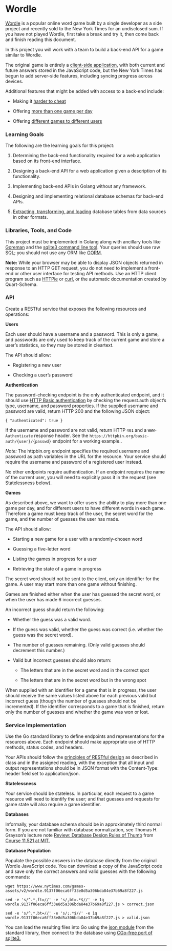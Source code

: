# Wordle

[Wordle][1] is a popular online word game built by a single developer as a side project and recently sold to the New York Times for an undisclosed sum. If you have not played Wordle, first take a break and try it, then come back and finish reading this document.

In this project you will work with a team to build a back-end API for a game similar to Wordle.

The original game is entirely a [client-side application][2], with both current and future answers stored in the JavaScript code, but the New York Times has begun to add server-side features, including syncing progress across devices.

Additional features that might be added with access to a back-end include:

+ Making it [harder to cheat][3]

+ Offering [more than one game per day][4]

+ Offering [different games to different users][5]

### Learning Goals

The following are the learning goals for this project:

1. Determining the back-end functionality required for a web application based on its front-end interface.

2. Designing a back-end API for a web application given a description of its functionality.

3. Implementing back-end APIs in Golang without any framework.

4. Designing and implementing relational database schemas for back-end APIs.

5. [Extracting, transforming, and loading][6] database tables from data sources in other formats.


### Libraries, Tools, and Code

This project must be implemented in Golang along with ancillary tools like [Goreman][7] and the [sqlite3 command line tool][8]. Your queries should use raw SQL; you should not use any ORM like [GORM][9].

**Note:** While your browser may be able to display JSON objects returned in response to an HTTP GET request, you do not need to implement a front-end or other user interface for testing API methods. Use an HTTP client program such as [HTTPie][10] or [curl][11], or the automatic documentation created by Quart-Schema.


### API

Create a RESTful service that exposes the following resources and operations:

**Users**

Each user should have a username and a password. This is only a game, and passwords are only used to keep track of the current game and store a user’s statistics, so they may be stored in cleartext.

The API should allow:

+ Registering a new user

+ Checking a user’s password

**Authentication**

The password-checking endpoint is the only authenticated endpoint, and it should use [HTTP Basic authentication][12] by checking the request.auth object’s type, username, and password properties. If the supplied username and password are valid, return HTTP 200 and the following JSON object:

  ```
  { "authenticated": true }
  ```

If the username and password are not valid, return HTTP `401` and a `WWW-Authenticate` response header. See the `https://httpbin.org/basic-auth/{user}/{passwd}` endpoint for a working example..

*Note:* The httpbin.org endpoint specifies the required username and password as path variables in the URL for the resource. Your service should require the username and password of a registered user instead.

No other endpoints require authentication. If an endpoint requires the name of the current user, you will need to explicitly pass it in the request (see Statelessness below).

**Games**

As described above, we want to offer users the ability to play more than one game per day, and for different users to have different words in each game. Therefore a game must keep track of the user, the secret word for the game, and the number of guesses the user has made.

The API should allow:

+ Starting a new game for a user with a randomly-chosen word

+ Guessing a five-letter word

+ Listing the games in progress for a user

+ Retrieving the state of a game in progress

The secret word should not be sent to the client, only an identifier for the game. A user may start more than one game without finishing.

Games are finished either when the user has guessed the secret word, or when the user has made 6 incorrect guesses.

An incorrect guess should return the following:

+ Whether the guess was a valid word.

+ If the guess was valid, whether the guess was correct (i.e. whether the guess was the secret word).

+ The number of guesses remaining. (Only valid guesses should decrement this number.)

+ Valid but incorrect guesses should also return:

  + The letters that are in the secret word and in the correct spot

  + The letters that are in the secret word but in the wrong spot


When supplied with an identifier for a game that is in progress, the user should receive the same values listed above for each previous valid but incorrect guess (though the number of guesses should not be incremented). If the identifier corresponds to a game that is finished, return only the number of guesses and whether the game was won or lost.

### Service Implementation

Use the Go standard library to define endpoints and representations for the resources above. Each endpoint should make appropriate use of HTTP methods, status codes, and headers.

Your APIs should follow the [principles of RESTful design][13] as described in class and in the assigned reading, with the exception that all input and output representations should be in JSON format with the Content-Type: header field set to application/json.

**Statelessness**

Your service should be stateless. In particular, each request to a game resource will need to identify the user; and that guesses and requests for game state will also require a game identifier.

**Databases**

Informally, your database schema should be in approximately third normal form. If you are not familiar with database normalization, see Thomas H. Grayson’s lecture note [Review: Database Design Rules of Thumb][14] from [Course 11.521 at MIT.][15]

**Database Population**

Populate the possible answers in the database directly from the original Wordle JavaScript code. You can download a copy of the JavaScript code and save only the correct answers and valid guesses with the following commands:

  ```
  wget https://www.nytimes.com/games-assets/v2/wordle.9137f06eca6ff33e8d5a306bda84e37b69a8f227.js
  ```

  ```
  sed -e 's/^.*,ft=//' -e 's/,bt=.*$//' -e 1q wordle.9137f06eca6ff33e8d5a306bda84e37b69a8f227.js > correct.json
  ```

  ```
  sed -e 's/^.*,bt=//' -e 's/;.*$//' -e 1q wordle.9137f06eca6ff33e8d5a306bda84e37b69a8f227.js > valid.json
  ```

You can load the resulting files into Go using the [json module][16] from the standard library, then connect to the database using [CGo-free port of sqlite3.][17]


---


[1]: https://www.nytimes.com/games/wordle/index.html
[2]: https://www.theverge.com/2022/2/1/22912711/wordle-web-save-download-webpage-local-personal
[3]: https://www.pcworld.com/article/606109/how-to-cheat-at-wordle.html
[4]: https://lifehacker.com/finally-there-s-a-way-to-play-wordle-more-than-once-a-1848426643
[5]: https://www.cnet.com/culture/internet/why-wordle-had-two-different-answers-in-one-day/
[6]: https://en.wikipedia.org/wiki/Extract,_transform,_load
[7]: https://github.com/mattn/goreman
[8]: https://zetcode.com/db/sqlite/tool/
[9]: https://gorm.io
[10]: https://httpie.io
[11]: https://curl.se
[12]: https://en.wikipedia.org/wiki/Basic_access_authentication#Protocol
[13]: https://www.restapitutorial.com/lessons/restquicktips.html
[14]: http://web.mit.edu/11.521/www/lectures/lecture10/lec_data_design.html#Database_Design_Rules_of_Thumb
[15]: http://web.mit.edu/11.521/www/index.html
[16]: https://pkg.go.dev/encoding/json
[17]: https://pkg.go.dev/modernc.org/sqlite#section-readme
